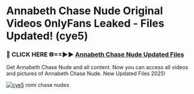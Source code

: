 # Annabeth Chase Nude Original Videos 0nlyFans Leaked - Files Updated! (cye5)

<h3>🔴 CLICK HERE 🌐==►► <a href="https://tinyurl.com/4mcuefdz" rel="nofollow">Annabeth Chase Nude Updated Files</a></h3>

Get Annabeth Chase Nude and all content. Now you can access all videos and pictures of Annabeth Chase Nude. New Updated Files 2025!

[![cye5](https://i.imgur.com/StAQSOY.gif)](https://tinyurl.com/4mcuefdz)
romi chase nudes